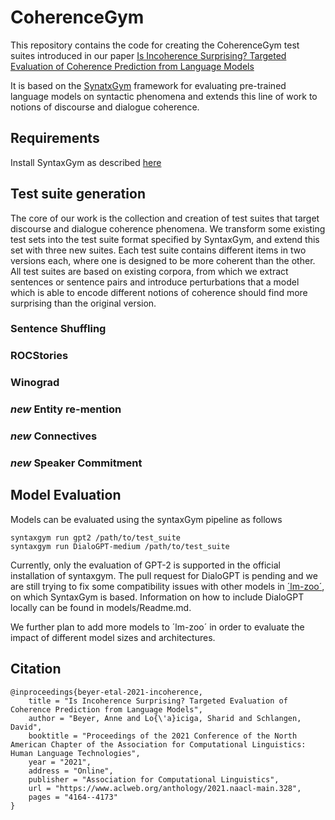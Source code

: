 # CoherenceGym

This repository contains the code for creating the CoherenceGym test suites introduced in our paper [Is Incoherence Surprising? Targeted Evaluation of Coherence Prediction from Language Models](https://www.aclweb.org/anthology/2021.naacl-main.328/) 

It is based on the [SynatxGym](https://cpllab.github.io/syntaxgym-core/) framework for evaluating pre-trained language models on syntactic phenomena and extends this line of work to notions of discourse and dialogue coherence.

## Requirements

Install SyntaxGym as described [here](https://cpllab.github.io/syntaxgym-core/)

## Test suite generation

The core of our work is the collection and creation of test suites that target discourse and dialogue coherence phenomena.
We transform some existing test sets into the test suite format specified by SyntaxGym, and extend this set with three new suites.
Each test suite contains different items in two versions each, where one is designed to be more coherent than the other.
All test suites are based on existing corpora, from which we extract sentences or sentence pairs and introduce perturbations that a model
which is able to encode different notions of coherence should find more surprising than the original version.

### Sentence Shuffling

### ROCStories

### Winograd

### *new* Entity re-mention

### *new* Connectives

### *new* Speaker Commitment


## Model Evaluation

Models can be evaluated using the syntaxGym pipeline as follows

```
syntaxgym run gpt2 /path/to/test_suite
syntaxgym run DialoGPT-medium /path/to/test_suite
```

Currently, only the evaluation of GPT-2 is supported in the official installation of syntaxgym. The pull request for DialoGPT is pending and we are still trying to fix some compatibility issues with other models in [´lm-zoo´](https://cpllab.github.io/lm-zoo/), on which SyntaxGym is based. Information on how to include DialoGPT locally can be found in models/Readme.md. 

We further plan to add more models to ´lm-zoo´ in order to evaluate the impact of different model sizes and architectures. 


## Citation
```
@inproceedings{beyer-etal-2021-incoherence,
    title = "Is Incoherence Surprising? Targeted Evaluation of Coherence Prediction from Language Models",
    author = "Beyer, Anne and Lo{\'a}iciga, Sharid and Schlangen, David",
    booktitle = "Proceedings of the 2021 Conference of the North American Chapter of the Association for Computational Linguistics: Human Language Technologies",
    year = "2021",
    address = "Online",
    publisher = "Association for Computational Linguistics",
    url = "https://www.aclweb.org/anthology/2021.naacl-main.328",
    pages = "4164--4173"
}
```
